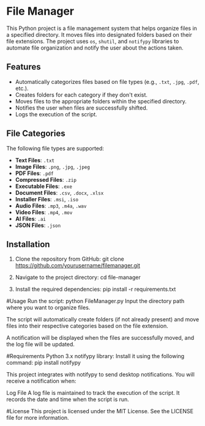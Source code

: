 # File Manager

This Python project is a file management system that helps organize files in a specified directory. It moves files into designated folders based on their file extensions. The project uses `os`, `shutil`, and `notifypy` libraries to automate file organization and notify the user about the actions taken.

## Features
- Automatically categorizes files based on file types (e.g., `.txt`, `.jpg`, `.pdf`, etc.).
- Creates folders for each category if they don't exist.
- Moves files to the appropriate folders within the specified directory.
- Notifies the user when files are successfully shifted.
- Logs the execution of the script.

## File Categories
The following file types are supported:
- **Text Files**: `.txt`
- **Image Files**: `.png`, `.jpg`, `.jpeg`
- **PDF Files**: `.pdf`
- **Compressed Files**: `.zip`
- **Executable Files**: `.exe`
- **Document Files**: `.csv`, `.docx`, `.xlsx`
- **Installer Files**: `.msi`, `.iso`
- **Audio Files**: `.mp3`, `.m4a`, `.wav`
- **Video Files**: `.mp4`, `.mov`
- **AI Files**: `.ai`
- **JSON Files**: `.json`

## Installation

1. Clone the repository from GitHub:
   git clone https://github.com/yourusername/filemanager.git
   
3. Navigate to the project directory:
   cd file-manager

4. Install the required dependencies:
   pip install -r requirements.txt

#Usage
Run the script:
python FileManager.py
Input the directory path where you want to organize files.

The script will automatically create folders (if not already present) and move files into their respective categories based on the file extension.

A notification will be displayed when the files are successfully moved, and the log file will be updated.

#Requirements
Python 3.x
notifypy library: Install it using the following command:
pip install notifypy

This project integrates with notifypy to send desktop notifications. You will receive a notification when:

Log File
A log file is maintained to track the execution of the script. It records the date and time when the script is run.

#License
This project is licensed under the MIT License. See the LICENSE file for more information.








